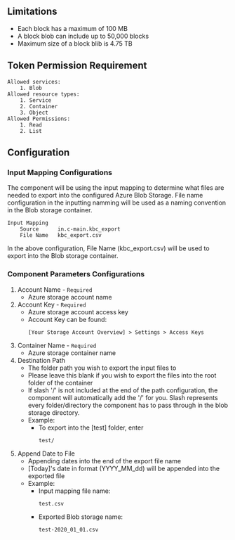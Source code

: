 ## Limitations

- Each block has a maximum of 100 MB
- A block blob can include up to 50,000 blocks
- Maximum size of a block blib is 4.75 TB

## Token Permission Requirement
    Allowed services: 
        1. Blob
    Allowed resource types:
        1. Service
        2. Container
        3. Object
    Allowed Permissions:
        1. Read
        2. List

## Configuration

### Input Mapping Configurations
The component will be using the input mapping to determine what files are needed to export into the configured Azure Blob Storage. File name configuration in the inputting namming will be used as a naming convention in the Blob storage container.

    Input Mapping
        Source      in.c-main.kbc_export
        File Name   kbc_export.csv

In the above configuration, File Name (kbc_export.csv) will be used to export into the Blob storage container.
    

### Component Parameters Configurations
1. Account Name - `Required`
    - Azure storage account name
2. Account Key - `Required`
    - Azure storage account access key
    - Account Key can be found:
      ```
      [Your Storage Account Overview] > Settings > Access Keys
      ```
3. Container Name - `Required`
    - Azure storage container name
4. Destination Path
    - The folder path you wish to export the input files to
    - Please leave this blank if you wish to export the files into the root folder of the container
    - If slash '/' is not included at the end of the path configuration, the component will automatically add the '/' for you. Slash represents every folder/directory the component has to pass through in the blob storage directory.
    - Example: 
        - To export into the [test] folder, enter
          ```
          test/
          ```
5. Append Date to File
    - Appending dates into the end of the export file name
    - [Today]'s date in format (YYYY_MM_dd) will be appended into the exported file
    - Example:
        - Input mapping file name:
          ```
          test.csv
          ```
        - Exported Blob storage name:
          ```
          test-2020_01_01.csv
          ```

